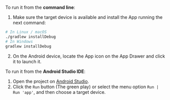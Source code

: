 To run it from the **command line**:

1) Make sure the target device is available and install the App running the next command:

```bash
# In Linux / macOS
./gradlew installDebug
# In Windows
gradlew installDebug
```
2) On the Android device, locate the App icon on the App Drawer and click it to launch it.

To run it from the **Android Studio IDE**:

1) Open the project on [Android Studio](https://developer.android.com/studio/index.html). 
2) Click the `Run` button (The green play) or select the menu option `Run | Run 'app'`, and then choose a target device.